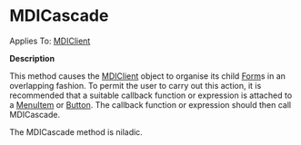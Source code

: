 




<h1 class="heading"><span class="name">MDICascade</span></h1>

Applies To: [MDIClient](../a-z/mdiclient.md)


**Description**


This method causes the [MDIClient](../a-z/mdiclient.md) object to organise its child [Form](../a-z/form.md)s in an overlapping fashion. To permit the user to carry out this action, it is recommended that a suitable callback function or expression is attached to a [MenuItem](../a-z/menuitem.md) or [Button](../a-z/button.md). The callback function or expression should then call MDICascade.


The MDICascade method is niladic.



